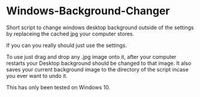 # Windows-Background-Changer
Short script to change windows desktop background outside of the settings by replaceing the cached jpg your computer stores.

If you can you really should just use the settings.

To use just drag and drop any .jpg image onto it, after your computer restarts your Desktop background should be changed to that image.
It also saves your current background image to the directory of the script incase you ever want to undo it.

This has only been tested on Windows 10.
